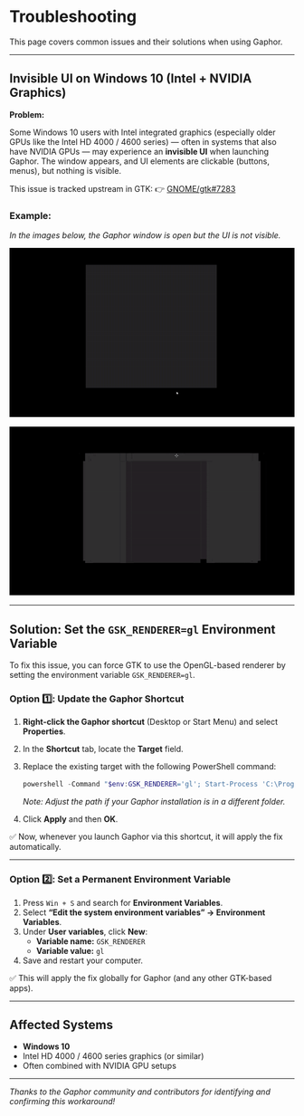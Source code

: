 # Troubleshooting

This page covers common issues and their solutions when using Gaphor.

---

## Invisible UI on Windows 10 (Intel + NVIDIA Graphics)

**Problem:**

Some Windows 10 users with Intel integrated graphics (especially older GPUs like the Intel HD 4000 / 4600 series) — often in systems that also have NVIDIA GPUs — may experience an **invisible UI** when launching Gaphor. The window appears, and UI elements are clickable (buttons, menus), but nothing is visible.

This issue is tracked upstream in GTK:
👉 [GNOME/gtk#7283](https://gitlab.gnome.org/GNOME/gtk/-/issues/7283)

### Example:

*In the images below, the Gaphor window is open but the UI is not visible.*

![Invisible UI Example 1](./images/invisible-ui-example1.png)

![Invisible UI Example 2](./images/invisible-ui-example2.png)

---

## Solution: Set the `GSK_RENDERER=gl` Environment Variable

To fix this issue, you can force GTK to use the OpenGL-based renderer by setting the environment variable `GSK_RENDERER=gl`.

### Option 1️⃣: Update the Gaphor Shortcut

1. **Right-click the Gaphor shortcut** (Desktop or Start Menu) and select **Properties**.
2. In the **Shortcut** tab, locate the **Target** field.
3. Replace the existing target with the following PowerShell command:

   ```powershell
   powershell -Command "$env:GSK_RENDERER='gl'; Start-Process 'C:\Program Files\Gaphor\gaphor.exe'"
   ```

   *Note: Adjust the path if your Gaphor installation is in a different folder.*

4. Click **Apply** and then **OK**.

✅ Now, whenever you launch Gaphor via this shortcut, it will apply the fix automatically.

---

### Option 2️⃣: Set a Permanent Environment Variable

1. Press `Win + S` and search for **Environment Variables**.
2. Select **“Edit the system environment variables” → Environment Variables**.
3. Under **User variables**, click **New**:
   - **Variable name:** `GSK_RENDERER`
   - **Variable value:** `gl`
4. Save and restart your computer.

✅ This will apply the fix globally for Gaphor (and any other GTK-based apps).

---

## Affected Systems

- **Windows 10**
- Intel HD 4000 / 4600 series graphics (or similar)
- Often combined with NVIDIA GPU setups

---

*Thanks to the Gaphor community and contributors for identifying and confirming this workaround!*
